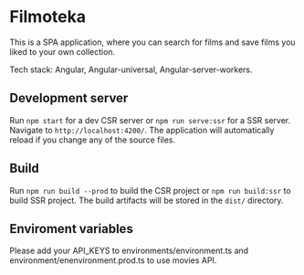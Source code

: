# Filmoteka

This is a SPA application, where you can search for films and save films you liked to your own collection.

Tech stack: Angular, Angular-universal, Angular-server-workers.

## Development server

Run `npm start` for a dev CSR server or `npm run serve:ssr` for a SSR server. Navigate to `http://localhost:4200/`. The application will automatically reload if you change any of the source files.

## Build

Run `npm run build --prod` to build the CSR project or `npm run build:ssr` to build SSR project. The build artifacts will be stored in the `dist/` directory.

## Enviroment variables

Please add your API_KEYS to environments/environment.ts and environment/enenvironment.prod.ts to use movies API.

